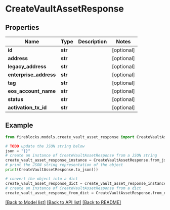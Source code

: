 # CreateVaultAssetResponse


## Properties

Name | Type | Description | Notes
------------ | ------------- | ------------- | -------------
**id** | **str** |  | [optional] 
**address** | **str** |  | [optional] 
**legacy_address** | **str** |  | [optional] 
**enterprise_address** | **str** |  | [optional] 
**tag** | **str** |  | [optional] 
**eos_account_name** | **str** |  | [optional] 
**status** | **str** |  | [optional] 
**activation_tx_id** | **str** |  | [optional] 

## Example

```python
from fireblocks.models.create_vault_asset_response import CreateVaultAssetResponse

# TODO update the JSON string below
json = "{}"
# create an instance of CreateVaultAssetResponse from a JSON string
create_vault_asset_response_instance = CreateVaultAssetResponse.from_json(json)
# print the JSON string representation of the object
print(CreateVaultAssetResponse.to_json())

# convert the object into a dict
create_vault_asset_response_dict = create_vault_asset_response_instance.to_dict()
# create an instance of CreateVaultAssetResponse from a dict
create_vault_asset_response_from_dict = CreateVaultAssetResponse.from_dict(create_vault_asset_response_dict)
```
[[Back to Model list]](../README.md#documentation-for-models) [[Back to API list]](../README.md#documentation-for-api-endpoints) [[Back to README]](../README.md)


